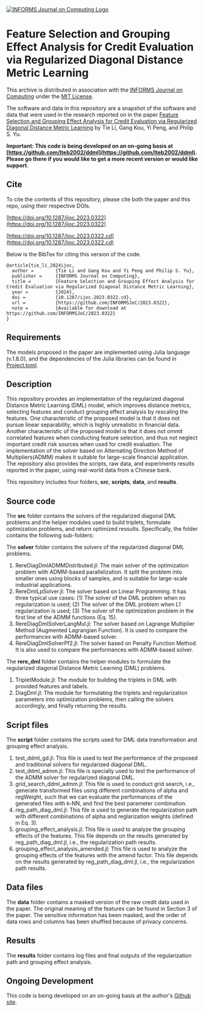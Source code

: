 [![INFORMS Journal on Computing Logo](https://INFORMSJoC.github.io/logos/INFORMS_Journal_on_Computing_Header.jpg)](https://pubsonline.informs.org/journal/ijoc)

# Feature Selection and Grouping Effect Analysis for Credit Evaluation via Regularized Diagonal Distance Metric Learning

This archive is distributed in association with the [INFORMS Journal on
Computing](https://pubsonline.informs.org/journal/ijoc) under the [MIT License](LICENSE.txt).

The software and data in this repository are a snapshot of the software and data that were used in the research reported on in the paper 
[Feature Selection and Grouping Effect Analysis for Credit Evaluation via Regularized Diagonal Distance Metric Learning](https://doi.org/10.1287/ijoc.2023.0322) by Tie Li, Gang Kou, Yi Peng, and Philip S. Yu. 

**Important: This code is being developed on an on-going basis at [https://github.com/lteb2002/ddml](https://github.com/lteb2002/ddml). Please go there if you would like to get a more recent version or would like support**.

## Cite

To cite the contents of this repository, please cite both the paper and this repo, using their respective DOIs.

[https://doi.org/10.1287/ijoc.2023.0322](https://doi.org/10.1287/ijoc.2023.0322)

[https://doi.org/10.1287/ijoc.2023.0322.cd](https://doi.org/10.1287/ijoc.2023.0322.cd)


Below is the BibTex for citing this version of the code.

```
@article{tie_li_2024ijoc,
  author =        {Tie Li and Gang Kou and Yi Peng and Philip S. Yu},
  publisher =     {INFORMS Journal on Computing},
  title =         {Feature Selection and Grouping Effect Analysis for Credit Evaluation via Regularized Diagonal Distance Metric Learning},
  year =          {2024},
  doi =           {10.1287/ijoc.2023.0322.cd},
  url =           {https://github.com/INFORMSJoC/2023.0322},
  note =          {Available for download at https://github.com/INFORMSJoC/2023.0322}
}  
```
## Requirements

The models proposed in the paper are implemented using Julia language (v.1.8.0), and the dependencies of the Julia libraries can be found in [Project.toml](Project.toml).



## Description

This repository provides an implementation of the regularized diagonal Distance Metric Learning (DML) model, which improves distance metrics, selecting features and conduct grouping effect analysis by rescaling the features. One characteristic of the proposed model is that it does not pursue linear separability, which is highly unrealistic in financial data. Another characteristic of the proposed model is that it does not ommit correlated features when conducting feature selection, and thus not neglect important credit risk sources when used for credit evaluation. The implementation of the solver based on Alternating Direction Method of Multipliers(ADMM) makes it suitable for large-scale financial application. The repository also provides the scripts, raw data, and experiments results reported in the paper, using real-world data from a Chinese bank.


This repository includes four folders, **src**, **scripts**, **data**, and **results**.

## Source code
The **src** folder contains the solvers of the regularized diagonal DML problems and the helper modules used to build triplets, formulate optimization problems, and return optimized ressults. Specifically, the folder contains the following sub-folders:

The **solver** folder contains the solvers of the regularized diagonal DML problems.

1. RereDiagDmlADMMDistributed.jl: The main solver of the optimization problem with ADMM-based parallelization. It split the problem into smaller ones using blocks of samples, and is suitable for large-scale industrial applications.
2. RereDmlLpSolver.jl: The solver based on Linear Programming. It has three typical use cases: (1) The solver of the DML problem when no regularization is used; (2) The solver of the DML problem when L1 regularization is used; (3) The solver of the optimization problem in the first line of the ADMM functions (Eq. 15).
3. RereDiagDmlSolverLangMul.jl: The solver based on Lagrange Multiplier Method (Augmented Lagrangian Function). It is used to compare the performances with ADMM-based solver. 
4. RereDiagDmlSolverPf2.jl: The solver based on Penalty Function Method. It is also used to compare the performances with ADMM-based solver. 

The **rere_dml** folder contains the helper modules to formulate the regularized diagonal Distance Metric Learning (DML) problems.

1. TripletModule.jl: The module for building the triplets in DML with provided features and labels.
2. DiagDml.jl: The module for formulating the triplets and regularization parameters into optimization problems, then calling the solvers accordingly, and finally returning the results.

## Script files

The **script** folder contains the scripts used for DML data transformation and grouping effect analysis. 

1. test_ddml_gd.jl: This file is used to test the performance of the proposed and traditional solvers for regularized diagonal DML.
2. test_ddml_admm.jl: This file is specially used to test the performance of the ADMM solver for regularized diagonal DML.
3. grid_search_ddml_admm.jl: This file is used to conduct grid search, i.e., generate transformed files using different combinations of alpha and regWeight, such that we can evaluate the performances of the generated files with k-NN, and find the best parameter combination.
4. reg_path_diag_dml.jl: This file is used to generate the regularization path with different combinations of alpha and reglarization weights (defined in Eq. 3).
5. grouping_effect_analysis.jl: This file is used to analyze the grouping effects of the features. This file depends on the results generated by reg_path_diag_dml.jl, i.e., the regularization path results. 
6. grouping_effect_analysis_amended.jl: This file is used to analyze the grouping effects of the features with the amend factor. This file depends on the results generated by reg_path_diag_dml.jl, i.e., the regularization path results. 


## Data files
The **data** folder contains a masked version of the raw credit data used in the paper. The original meaning of the features can be found in Section 3 of the paper. The sensitive information has been masked, and the order of data rows and columns has been shuffled because of privacy concerns.


## Results
The **results** folder contains log files and final outputs of the regularization path and grouping effect analysis.

## Ongoing Development

This code is being developed on an on-going basis at the author's
[Github site](https://github.com/lteb2002/ddml).